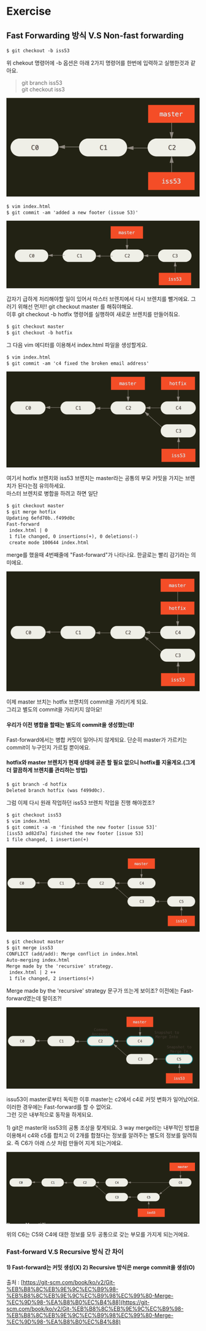 # Exercise

## Fast Forwarding 방식 V.S Non-fast forwarding



```text
$ git checkout -b iss53 
```

위 chekout 명령어에 -b 옵션은 아래 2가지 명령어를 한번에 입력하고 실행한것과 같아요. 

> git branch iss53  
> git checkout iss3

![](../../.gitbook/assets/image%20%28256%29.png)

```text
$ vim index.html 
$ git commit -am 'added a new footer (issue 53)'
```

![](../../.gitbook/assets/image%20%28268%29.png)

갑자기 급하게 처리해야할 일이 있어서 마스터 브렌치에서 다시 브렌치를 뺄거에요. 그러기 위해선 먼저!! git checkout master 를 해줘야해요.    
이후 git checkout -b hotfix 명령어를 실행하여 새로운 브렌치를 만들어줘요.   


```text
$ git checkout master 
$ git checkout -b hotfix
```

그 다음 vim 에디터를 이용해서 index.html 파일을 생성할게요. 

```text
$ vim index.html 
$ git commit -am 'c4 fixed the broken email address'
```

![](../../.gitbook/assets/image%20%28294%29.png)

여기서 hotfix 브렌치와 iss53 브렌치는 master라는 공통의 부모 커밋을 가지는 브렌치가 된다는점 유의하세요.   
마스터 브렌치로 병합을 하려고 하면 일단 

```text
$ git ckeckout master 
$ git merge hotfix 
Updating 6efd70b..f499d0c
Fast-forward
 index.html | 0
 1 file changed, 0 insertions(+), 0 deletions(-)
 create mode 100644 index.html

```

merge를 했을때 4번째줄에 "Fast-forward"가 나타나요. 한글로는 빨리 감기라는 의미에요. 

![](../../.gitbook/assets/image%20%28255%29.png)

이제 master 브치는 hotfix 브랜치의 commit을 가리키게 되요.   
그리고 별도의 commit을 가리키지 않아요! 

#### 우리가 이전 병합을 할때는 별도의 commit을 생성했는데! 

Fast-forward에서는 병합 커밋이 일어나지 않게되요. 단순히 master가 가르키는 commit이 누구인지 가르킬 뿐이에요. 

#### hotfix와 master 브렌치가 현재 상태에 공존 할 필요 없으니 hotfix를 지울게요.\(그게 더 깔끔하게 브렌치를 관리하는 방법\)

```text
$ git branch -d hotfix
Deleted branch hotfix (was f499d0c).

```

그럼 이제 다시 원래 작업하던 iss53 브렌치 작업을 진행 해야겠조?

```text
$ git checkout iss53 
$ vim index.html 
$ git commit -a -m 'finished the new footer [issue 53]'
[iss53 ad82d7a] finished the new footer [issue 53]
1 file changed, 1 insertion(+)
```

![](../../.gitbook/assets/image%20%28293%29.png)

```text
$ git checkout master 
$ git merge iss53
CONFLICT (add/add): Merge conflict in index.html
Auto-merging index.html
Merge made by the 'recursive' strategy.
 index.html | 2 ++
 1 file changed, 2 insertions(+)

```

Merge made by the 'recursive' strategy 문구가 뜨는게 보이조? 이전에는 Fast-forward였는데 말이조?!   


![](../../.gitbook/assets/image%20%28286%29.png)

issu53이 master로부터 독릭한 이후 master는 c2에서 c4로 커밋 변화가 일어났어요. 이러한 경우에는 Fast-forward를 할 수 없어요.   
그런 깃은 내부적으로 동작을 하게되요.   
  
1\) git은 master와 iss53의 공통 조상을 찾게되요. 3 way merge라는 내부적인 방법을 이용해서 c4와 c5를 합치고 이 2개를 합쳤다는 정보를 알려주는 별도의 정보를 알려줘요. 즉 C6가 아래 스샷 처럼 만들어 지게 되는거에요.   


![](../../.gitbook/assets/image%20%28261%29.png)

위의 C6는 C5와 C4에 대한 정보를 모두 공통으로 갖는 부모를 가지게 되는거에요.   


### Fast-forward V.S Recursive 방식 간 차이 

#### 1\) Fast-forward는 커밋 생성\(X\)  2\) Recursive 방식은 merge commit을 생성\(O\)









출처 : [https://git-scm.com/book/ko/v2/Git-%EB%B8%8C%EB%9E%9C%EC%B9%98-%EB%B8%8C%EB%9E%9C%EC%B9%98%EC%99%80-Merge-%EC%9D%98-%EA%B8%B0%EC%B4%88](https://git-scm.com/book/ko/v2/Git-%EB%B8%8C%EB%9E%9C%EC%B9%98-%EB%B8%8C%EB%9E%9C%EC%B9%98%EC%99%80-Merge-%EC%9D%98-%EA%B8%B0%EC%B4%88)

